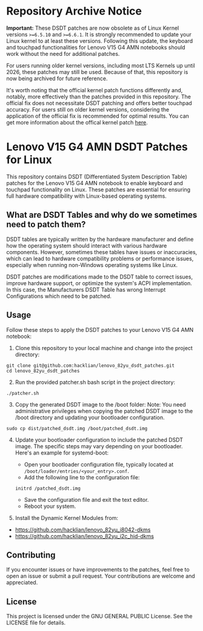 # Repository Archive Notice
**Important:** These DSDT patches are now obsolete as of Linux Kernel versions `>=6.5.10` and `>=6.6.1`. It is strongly recommended to update your Linux kernel to at least these versions. Following this update, the keyboard and touchpad functionalities for Lenovo V15 G4 AMN notebooks should work without the need for additional patches.

For users running older kernel versions, including most LTS Kernels up until 2026, these patches may still be used. Because of that, this repository is now being archived for future reference.

It's worth noting that the official kernel patch functions differently and, notably, more effectively than the patches provided in this repository. The official fix does not necessitate DSDT patching and offers better touchpad accuracy. For users still on older kernel versions, considering the application of the official fix is recommended for optimal results. You can get more information about the offical kernel patch [here](https://bugzilla.kernel.org/show_bug.cgi?id=218003).

# Lenovo V15 G4 AMN DSDT Patches for Linux

This repository contains DSDT (Differentiated System Description Table) patches for the Lenovo V15 G4 AMN notebook to enable keyboard and touchpad functionality on Linux. These patches are essential for ensuring full hardware compatibility with Linux-based operating systems.

## What are DSDT Tables and why do we sometimes need to patch them?
DSDT tables are typically written by the hardware manufacturer and define how the operating system should interact with various hardware components. However, sometimes these tables have issues or inaccuracies, which can lead to hardware compatibility problems or performance issues, especially when running non-Windows operating systems like Linux.

DSDT patches are modifications made to the DSDT table to correct issues, improve hardware support, or optimize the system's ACPI implementation. In this case, the Manufacturers DSDT Table has wrong Interrupt Configurations which need to be patched.

## Usage

Follow these steps to apply the DSDT patches to your Lenovo V15 G4 AMN notebook:

1. Clone this repository to your local machine and change into the project directory:
```shell
git clone git@github.com:hacklian/lenovo_82yu_dsdt_patches.git
cd lenovo_82yu_dsdt_patches
```

2. Run the provided patcher.sh bash script in the project directory:
```shell
./patcher.sh
```

3. Copy the generated DSDT image to the /boot folder:
Note: You need administrative privileges when copying the patched DSDT image to the /boot directory and updating your bootloader configuration.
```shell
sudo cp dist/patched_dsdt.img /boot/patched_dsdt.img
```

4. Update your bootloader configuration to include the patched DSDT image. The specific steps may vary depending on your bootloader. Here's an example for systemd-boot:
	- Open your bootloader configuration file, typically located at `/boot/loader/entries/<your_entry>.conf`.
	- Add the following line to the configuration file:
	```shell
	initrd /patched_dsdt.img
	```
	- Save the configuration file and exit the text editor.
	- Reboot your system.

5. Install the Dynamic Kernel Modules from:
- https://github.com/hacklian/lenovo_82yu_i8042-dkms
- https://github.com/hacklian/lenovo_82yu_i2c_hid-dkms

## Contributing
If you encounter issues or have improvements to the patches, feel free to open an issue or submit a pull request. Your contributions are welcome and appreciated.

## License
This project is licensed under the GNU GENERAL PUBLIC License. See the LICENSE file for details.
